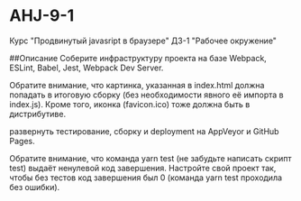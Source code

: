 # AHJ-9-1
Курс "Продвинутый javasript  в браузере"
ДЗ-1 "Рабочее окружение"

##Описание
Соберите инфраструктуру проекта на базе Webpack, ESLint, Babel, Jest, Webpack Dev Server.

Обратите внимание, что картинка, указанная в index.html должна попадать в итоговую сборку (без необходимости явного её импорта в index.js). Кроме того, иконка (favicon.ico) тоже должна быть в дистрибутиве.

развернуть тестирование, сборку и deployment на AppVeyor и GitHub Pages.

Обратите внимание, что команда yarn test (не забудьте написать скрипт test) выдаёт ненулевой код завершения. Настройте свой проект так, чтобы без тестов код завершения был 0 (команда yarn test проходила без ошибки).

